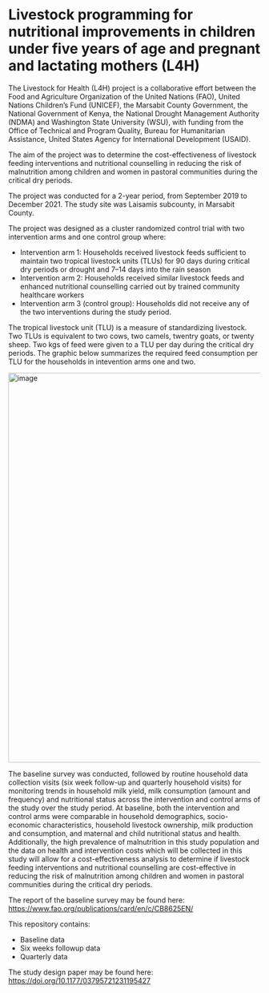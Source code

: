 # Livestock programming for nutritional improvements in children under five years of age and pregnant and lactating mothers (L4H)

The Livestock for Health (L4H) project is a collaborative effort between the Food and Agriculture Organization of the United Nations (FAO), United Nations Children’s Fund (UNICEF), the Marsabit County Government, the National Government of Kenya, the National Drought Management Authority (NDMA) and Washington State University (WSU), with funding from the Office of Technical and Program Quality, Bureau for Humanitarian Assistance, United States Agency for International Development (USAID).

The aim of the project was to determine the cost-effectiveness of livestock feeding interventions and nutritional counselling in reducing the risk of malnutrition among children and women in pastoral communities during the critical dry periods.

The project was conducted for a 2-year period, from September 2019 to December 2021. The study site was Laisamis subcounty, in Marsabit County.

The project was designed as a cluster randomized control trial with two intervention arms and one control group where:
 - Intervention arm 1: Households received livestock feeds sufficient to maintain two tropical livestock units (TLUs) for 90 days during critical dry periods or drought and 7–14 days into the rain season
 - Intervention arm 2: Households received similar livestock feeds and enhanced nutritional counselling carried out by trained community healthcare workers
 - Intervention arm 3 (control group): Households did not receive any of the two interventions during the study period.
 
The tropical livestock unit (TLU) is a measure of standardizing livestock. Two TLUs is equivalent to two cows, two camels, twentry goats, or twenty sheep. Two kgs of feed were given to a TLU per day during the critical dry periods. The graphic below summarizes the required feed consumption per TLU for the households in intevention arms one and two.

<img width="778" alt="image" src="https://user-images.githubusercontent.com/82392280/225527152-0a577181-384e-4b96-843e-4f0402a9379b.png">

The baseline survey was conducted, followed by routine household data collection visits (six week follow-up and quarterly household visits) for monitoring trends in household milk yield, milk consumption (amount and frequency) and nutritional status across the intervention and control arms of the study over the study period. At baseline, both the intervention and control arms were comparable in household demographics, socio-economic characteristics, household livestock ownership, milk production and consumption, and maternal and child nutritional status and health. Additionally, the high prevalence of malnutrition in this study population and the data on health and intervention costs which will be collected in this study will allow for a cost-effectiveness analysis to determine if livestock feeding interventions and nutritional counselling are cost-effective in reducing the risk of malnutrition among children and women in pastoral communities during the critical dry periods.

The report of the baseline survey may be found here: https://www.fao.org/publications/card/en/c/CB8625EN/ 

This repository contains:

- Baseline data 
- Six weeks followup data
- Quarterly data

The study design paper may be found here: https://doi.org/10.1177/03795721231195427 
